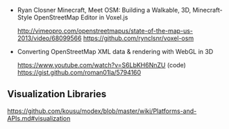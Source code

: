 - Ryan Closner Minecraft, Meet OSM: Building a Walkable, 3D, Minecraft-Style OpenStreetMap Editor in Voxel.js

  <http://vimeopro.com/openstreetmapus/state-of-the-map-us-2013/video/68099566>
  <https://github.com/rynclsnr/voxel-osm>

- Converting OpenStreetMap XML data & rendering with WebGL in 3D

  <https://www.youtube.com/watch?v=S6LbKH6NnZU>
  (code) <https://gist.github.com/roman01la/5794160>


## Visualization Libraries

https://github.com/kousu/modex/blob/master/wiki/Platforms-and-APIs.md#visualization
